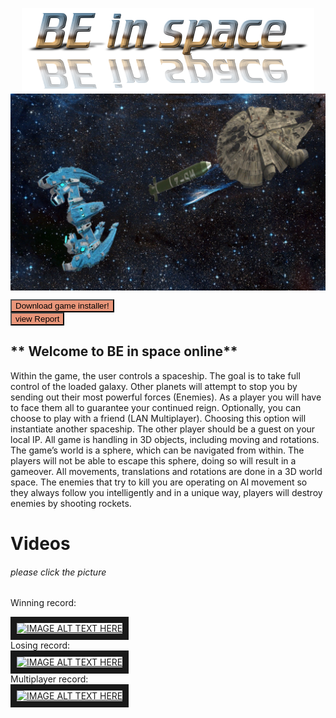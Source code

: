 <p align="center">
<img align="center" src="Space%20Invaders/Assets/Textures/Backgrounds/cooltext327947084721570.png?raw=true">
<img align="center" src="Space%20Invaders/enemy_Player.png?raw=true">
  </p>

<form method="get" action="Space%20Invaders/Installer/BE%20In%20Space%20Setup%20(x86).exe">
<button type="submit" style="background-color:darksalmon">Download game installer!</button>
</form> <form method="get" action="Space%20Invaders/BE%20in%20space.pdf">
<button type="submit" style="background-color:darksalmon">view Report</button>
</form>

## ** Welcome to BE in space online**
Within the game, the user controls a spaceship. The goal is to take full control of the loaded galaxy. Other planets will attempt to stop you by sending out their most powerful forces (Enemies). As a player you will have to face them all to guarantee your continued reign.
Optionally, you can choose to play with a friend (LAN Multiplayer). Choosing this option will instantiate another spaceship. The other player should be a guest on your local IP.
All game is handling in 3D objects, including moving and rotations.
The game’s world is a sphere, which can be navigated from within. The players will not be able to escape this sphere, doing so will result in a gameover. All movements, translations and rotations are done in a 3D world space.
The enemies that try to kill you are operating on AI movement so they always follow you intelligently and in a unique way, players will destroy enemies by shooting rockets.

# Videos
###### please click the picture
Winning record:
<div>
  <a href="https://youtu.be/QLRNUXMx4gI" target="_blank"><img src="https://img.youtube.com/vi/QLRNUXMx4gI/default.jpg" 
alt="IMAGE ALT TEXT HERE" width="240" height="180" border="10" /></a>
</div>
Losing record:
<div>
  <a href="https://youtu.be/u92ehvq_rkw" target="_blank"><img src="https://img.youtube.com/vi/u92ehvq_rkw/default.jpg" 
alt="IMAGE ALT TEXT HERE" width="240" height="180" border="10" /></a>
</div>
Multiplayer record:
<div>
  <a href="https://youtu.be/IlFRskMIhyQ" target="_blank"><img src="https://img.youtube.com/vi/IlFRskMIhyQ/default.jpg" 
alt="IMAGE ALT TEXT HERE" width="240" height="180" border="10" /></a>
</div>
